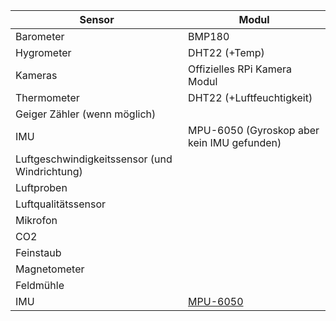Sensor | Modul
--- | ---
Barometer | BMP180
Hygrometer | DHT22 (+Temp) | [Sensiron SHT20](https://sensirion.com/de/produkte/katalog/SHT20/)
Kameras | Offizielles RPi Kamera Modul
Thermometer | DHT22 (+Luftfeuchtigkeit) | [Sensiron SHT20](https://sensirion.com/de/produkte/katalog/SHT20/)
Geiger Zähler (wenn möglich) | 
IMU | MPU-6050 (Gyroskop aber kein IMU gefunden)
Luftgeschwindigkeitssensor (und Windrichtung) |
Luftproben | 
Luftqualitätssensor | 
Mikrofon | 
CO2 |
Feinstaub | 
Magnetometer | 
Feldmühle | 
IMU | [MPU-6050](https://invensense.tdk.com/products/motion-tracking/6-axis/mpu-6050/)
